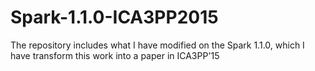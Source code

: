 # Spark-1.1.0-ICA3PP2015
The repository includes what I have modified on the Spark 1.1.0, which I have transform this work into a paper in ICA3PP'15
